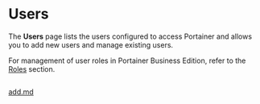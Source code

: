 # Users

The **Users** page lists the users configured to access Portainer and allows you to add new users and manage existing users.


For management of user roles in Portainer Business Edition, refer to the [Roles](roles.md) section.


<figure><img src="../../.gitbook/assets/2.20-users.png" alt=""><figcaption></figcaption></figure>


[add.md](add.md)


